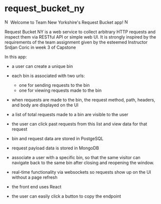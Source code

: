 # request_bucket_ny

<img width="15" alt="NY" src="https://github.com/user-attachments/assets/273ed4e1-a241-426d-a787-cf0e9c3582de" /> Welcome to Team New Yorkshire's Request Bucket app! <img width="15" alt="NY" src="https://github.com/user-attachments/assets/9517d98d-787d-4c3f-99ba-898d53fbc420" />

Request Bucket NY is a web service to collect arbitrary HTTP requests and inspect them via RESTful API or simple web UI.
It is strongly inspired by the requirements of the team assignment given by the esteemed Instructor Srdjan Coric in week 3 of Capstone

In this app:
- a user can create a unique bin
- each bin is associated with two urls: 
  - one for sending requests to the bin
  - one for viewing requests made to the bin
    
- when requests are made to the bin, the request method, path, headers, and body are displayed on the UI
- a list of total requests made to a bin are visible to the user
- the user can click past requests from this list and view data for that request
- bin and request data are stored in PostgeSQL
- request payload data is stored in MongoDB

- associate a user with a specific bin, so that the same visitor can navigate back to the same bin after closing and reopening the window. 
- real-time functionality via websockets so requests show up on the UI without a page refresh
- the front end uses React 
- the user can easily click a button to copy the endpoint
